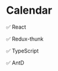 # Calendar

:white_check_mark: React

:white_check_mark: Redux-thunk

:white_check_mark: TypeScript

:white_check_mark: AntD